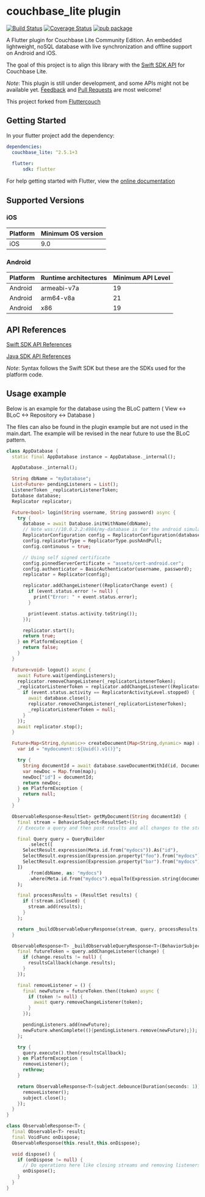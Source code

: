 # couchbase_lite plugin
[![Build Status](https://travis-ci.org/bawelter/couchbase_lite.svg?branch=master)](https://travis-ci.org/bawelter/couchbase_lite)
[![Coverage Status](https://coveralls.io/repos/github/bawelter/couchbase_lite/badge.svg?branch=master)](https://coveralls.io/github/bawelter/couchbase_lite?branch=master)
[![pub package](https://img.shields.io/pub/v/couchbase_lite.svg)](https://pub.dartlang.org/packages/couchbase_lite)

A Flutter plugin for Couchbase Lite Community Edition. An embedded lightweight, noSQL database with live synchronization and offline support on Android and iOS.

The goal of this project is to align this library with the [Swift SDK API](https://docs.couchbase.com/mobile/2.5.0/couchbase-lite-swift/) for Couchbase Lite.

*Note*: This plugin is still under development, and some APIs might not be available yet.
[Feedback](https://github.com/bawelter/couchbase_lite/issues) and [Pull Requests](https://github.com/bawelter/couchbase_lite/pulls) are most welcome!

This project forked from [Fluttercouch](https://github.com/oltrenuovefrontiere/fluttercouch)

## Getting Started

In your flutter project add the dependency:

```yaml
dependencies:
  couchbase_lite: ^2.5.1+3
  
  flutter:
      sdk: flutter
```

For help getting started with Flutter, view the 
[online documentation](https://flutter.dev/docs)

## Supported Versions

### iOS

| Platform | Minimum OS version |
| -------- | ------------------ |
| iOS      | 9.0                |

### Android

| Platform | Runtime architectures | Minimum API Level |
| -------- | --------------------- | ----------------- |
| Android  | armeabi-v7a           | 19                |
| Android  | arm64-v8a             | 21                |
| Android  | x86                   | 19                |

## API References

[Swift SDK API References](https://docs.couchbase.com/mobile/2.5.0/couchbase-lite-swift/)

[Java SDK API References](http://docs.couchbase.com/mobile/2.5.0/couchbase-lite-java)

*Note*: Syntax follows the Swift SDK but these are the SDKs used for the platform code.

## Usage example

Below is an example for the database using the BLoC pattern ( View <-> BLoC <-> Repository <-> Database )

The files can also be found in the plugin example but are not used in the main.dart.  The example will be revised in the near future to use the BLoC pattern.

```dart
class AppDatabase {
  static final AppDatabase instance = AppDatabase._internal();

  AppDatabase._internal();

  String dbName = "myDatabase";
  List<Future> pendingListeners = List();
  ListenerToken _replicatorListenerToken;
  Database database;
  Replicator replicator;

  Future<bool> login(String username, String password) async {
    try {
      database = await Database.initWithName(dbName);
      // Note wss://10.0.2.2:4984/my-database is for the android simulator on your local machine's couchbase database
      ReplicatorConfiguration config = ReplicatorConfiguration(database, "wss://10.0.2.2:4984/my-database");
      config.replicatorType = ReplicatorType.pushAndPull;
      config.continuous = true;

      // Using self signed certificate
      config.pinnedServerCertificate = "assets/cert-android.cer";
      config.authenticator = BasicAuthenticator(username, password);
      replicator = Replicator(config);

      replicator.addChangeListener((ReplicatorChange event) {
        if (event.status.error != null) {
          print("Error: " + event.status.error);
        }

        print(event.status.activity.toString());
      });

      replicator.start();
      return true;
    } on PlatformException {
      return false;
    }
  }

  Future<void> logout() async {
    await Future.wait(pendingListeners);
    replicator.removeChangeListener(_replicatorListenerToken);
    _replicatorListenerToken = replicator.addChangeListener((ReplicatorChange event) async {
      if (event.status.activity == ReplicatorActivityLevel.stopped) {
        await database.close();
        replicator.removeChangeListener(_replicatorListenerToken);
        _replicatorListenerToken = null;
      }
    });
    await replicator.stop();
  }

  Future<Map<String,dynamic>> createDocument(Map<String,dynamic> map) async {
    var id = "mydocument::${Uuid().v1()}";

    try {
      String documentId = await database.saveDocumentWithId(id, Document(map));
      var newDoc = Map.from(map);
      newDoc["id"] = documentId;
      return newDoc;
    } on PlatformException {
      return null;
    }
  }

  ObservableResponse<ResultSet> getMyDocument(String documentId) {
    final stream = BehaviorSubject<ResultSet>();
    // Execute a query and then post results and all changes to the stream

    final Query query = QueryBuilder
        .select([
      SelectResult.expression(Meta.id.from("mydocs")).As("id"),
      SelectResult.expression(Expression.property("foo").from("mydocs")),
      SelectResult.expression(Expression.property("bar").from("mydocs")),
    ])
        .from(dbName, as: "mydocs")
        .where(Meta.id.from("mydocs").equalTo(Expression.string(documentId))
    );

    final processResults = (ResultSet results) {
      if (!stream.isClosed) {
        stream.add(results);
      }
    };

    return _buildObservableQueryResponse(stream, query, processResults);
  }

  ObservableResponse<T> _buildObservableQueryResponse<T>(BehaviorSubject<T> subject, Query query, ResultSetCallback resultsCallback) {
    final futureToken = query.addChangeListener((change) {
      if (change.results != null) {
        resultsCallback(change.results);
      }
    });

    final removeListener = () {
      final newFuture = futureToken.then((token) async {
        if (token != null) {
          await query.removeChangeListener(token);
        }
      });

      pendingListeners.add(newFuture);
      newFuture.whenComplete((){pendingListeners.remove(newFuture);});
    };

    try {
      query.execute().then(resultsCallback);
    } on PlatformException {
      removeListener();
      rethrow;
    }

    return ObservableResponse<T>(subject.debounce(Duration(seconds: 1)), () {
      removeListener();
      subject.close();
    });
  }
}
```

```dart
class ObservableResponse<T> {
  final Observable<T> result;
  final VoidFunc onDispose;
  ObservableResponse(this.result,this.onDispose);

  void dispose() {
    if (onDispose != null) {
      // Do operations here like closing streams and removing listeners
      onDispose();
    }
  }
}
```
